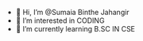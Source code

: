 - 👋 Hi, I’m @Sumaia Binthe Jahangir
- 👀 I’m interested in CODING
- 🌱 I’m currently learning B.SC IN CSE

<!---
SumaiaJahangir/SumaiaJahangir is a ✨ special ✨ repository because its `README.md` (this file) appears on your GitHub profile.
You can click the Preview link to take a look at your changes.
--->

